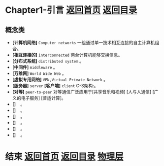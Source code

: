 # Chapter1-引言 [返回首页](../index.md) [返回目录](./day1.md) 

## 概念类
  + **[计算机网络]** ``Computer networks`` 一组通过单一技术相互连接的自主计算机组合。
  + **[相互连接的]** ``interconnected`` 两台计算机能够交换信息。
  + **[分布式系统]** ``distributed system`` 。
  + **[中间件]** ``middleware`` 。
  + **[万维网]** ``World Wide Web`` 。
  + **[虚拟专用网络]** ``VPN,Virtual Private Network`` 。
  + **[服务器]** ``server``  **[客户端]** ``client``  C-S架构:。
  + **[对等]** ``peer-to-peer`` 对等通信广泛应用于[共享音乐和视频] [人与人通信]  [广义的电子服务] [普适计算]。
  + **[]** `` `` 。
  + **[]** `` `` 。
  + **[]** `` `` 。
  + **[]** `` `` 。
  + **[]** `` `` 。
  + **[]** `` `` 。


# 结束 [返回首页](../index.md) [返回目录](./day1.md) [物理层](./Chapter2.md)
